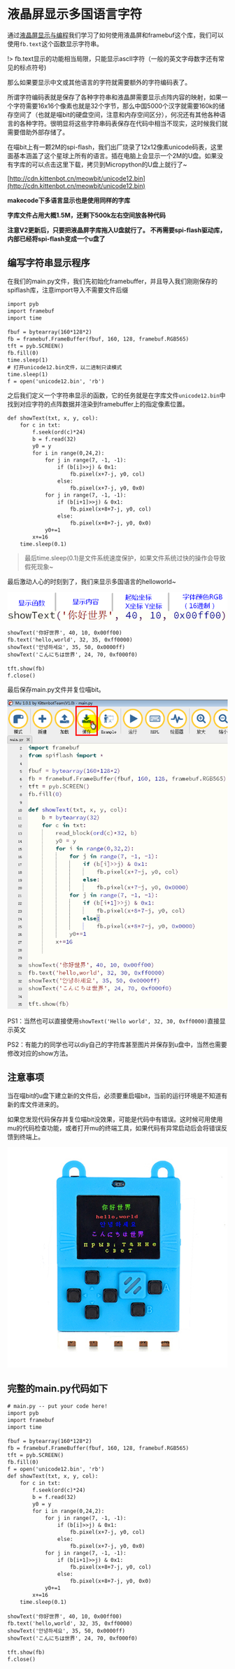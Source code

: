 # 液晶屏显示多国语言字符

通过[液晶屏显示与编程](micropython/液晶屏显示与编程)我们学习了如何使用液晶屏和framebuf这个库，我们可以使用`fb.text`这个函数显示字符串。  

!> fb.text显示的功能相当局限，只能显示ascII字符（一般的英文字母数字还有常见的标点符号)

那么如果要显示中文或其他语言的字符就需要额外的字符编码表了。

所谓字符编码表就是保存了各种字符串和液晶屏需要显示点阵内容的映射，如果一个字符需要16x16个像素也就是32个字节，那么中国5000个汉字就需要160k的储存空间了（也就是喵bit的硬盘空间，注意和内存空间区分），何况还有其他各种语言的各种字符。很明显将这些字符串码表保存在代码中相当不现实，这时候我们就需要借助外部存储了。

在喵bit上有一颗2M的spi-flash，我们出厂烧录了12x12像素unicode码表，这里面基本涵盖了这个星球上所有的语言。插在电脑上会显示一个2M的U盘。如果没有字库的可以点击这里下载，拷贝到Micropython的U盘上就行了~

[http://cdn.kittenbot.cn/meowbit/unicode12.bin](http://cdn.kittenbot.cn/meowbit/unicode12.bin)

**makecode下多语言显示也是使用同样的字库**

**字库文件占用大概1.5M，还剩下500k左右空间放各种代码**

**注意V2更新后，只要把液晶屏字库拖入U盘就行了。 不再需要spi-flash驱动库，内部已经将spi-flash变成一个u盘了**

	
## 编写字符串显示程序

在我们的main.py文件，我们先初始化framebuffer，并且导入我们刚刚保存的spiflash库，注意import导入不需要文件后缀

	import pyb
	import framebuf
    import time
	
	fbuf = bytearray(160*128*2)
	fb = framebuf.FrameBuffer(fbuf, 160, 128, framebuf.RGB565)
	tft = pyb.SCREEN()
	fb.fill(0)
	time.sleep(1)
	# 打开unicode12.bin文件，以二进制只读模式
	time.sleep(1)
	f = open('unicode12.bin', 'rb')

之后我们定义一个字符串显示的函数，它的任务就是在字库文件`unicode12.bin`中找到对应字符的点阵数据并渲染到framebuffer上的指定像素位置。
	
	def showText(txt, x, y, col):
	    for c in txt:
	        f.seek(ord(c)*24)
	        b = f.read(32)
	        y0 = y
	        for i in range(0,24,2):
	            for j in range(7, -1, -1):
	                if (b[i]>>j) & 0x1:
	                    fb.pixel(x+7-j, y0, col)
	                else:
	                    fb.pixel(x+7-j, y0, 0x0)
	            for j in range(7, -1, -1):
	                if (b[i+1]>>j) & 0x1:
	                    fb.pixel(x+8+7-j, y0, col)
	                else:
	                    fb.pixel(x+8+7-j, y0, 0x0)
	            y0+=1
	        x+=16
	    time.sleep(0.1)
    

> 最后time.sleep(0.1)是文件系统速度保护，如果文件系统过快的操作会导致假死现象~

最后激动人心的时刻到了，我们来显示多国语言的helloworld~

![](./image/c05_03.png)

    showText('你好世界', 40, 10, 0x00ff00)
    fb.text('hello,world', 32, 35, 0xff0000)
    showText('안녕하세요', 35, 50, 0x0000ff)
    showText('こんにちは世界', 24, 70, 0xf000f0)
	
	tft.show(fb)
    f.close()

最后保存main.py文件并复位喵bit。

![](./image/c05_01.png)

PS1：当然也可以直接使用`showText('Hello world', 32, 30, 0xff0000)`直接显示英文

PS2：有能力的同学也可以diy自己的字符库甚至图片并保存到u盘中，当然也需要修改对应的show方法。


## 注意事项

当在喵bit的u盘下建立新的文件后，必须要重启喵bit，当前的运行环境是不知道有新的库文件进来的。

如果您发现代码保存并复位喵bit没效果，可能是代码中有错误。这时候可用使用mu的代码检查功能，或者打开mu的终端工具，如果代码有异常启动后会将错误反馈到终端上。

![](./image/c05_02.png)

## 完整的main.py代码如下

	# main.py -- put your code here!
	import pyb
	import framebuf
	import time
	
	fbuf = bytearray(160*128*2)
	fb = framebuf.FrameBuffer(fbuf, 160, 128, framebuf.RGB565)
	tft = pyb.SCREEN()
	fb.fill(0)
	f = open('unicode12.bin', 'rb')
	def showText(txt, x, y, col):
	    for c in txt:
	        f.seek(ord(c)*24)
	        b = f.read(32)
	        y0 = y
	        for i in range(0,24,2):
	            for j in range(7, -1, -1):
	                if (b[i]>>j) & 0x1:
	                    fb.pixel(x+7-j, y0, col)
	                else:
	                    fb.pixel(x+7-j, y0, 0x0)
	            for j in range(7, -1, -1):
	                if (b[i+1]>>j) & 0x1:
	                    fb.pixel(x+8+7-j, y0, col)
	                else:
	                    fb.pixel(x+8+7-j, y0, 0x0)
	            y0+=1
	        x+=16
	    time.sleep(0.1)
	
	showText('你好世界', 40, 10, 0x00ff00)
	fb.text('hello,world', 32, 35, 0xff0000)
	showText('안녕하세요', 35, 50, 0x0000ff)
	showText('こんにちは世界', 24, 70, 0xf000f0)
	
	tft.show(fb)
	f.close()